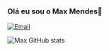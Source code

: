 ### Olá eu sou o Max Mendes🤙
[![Email](https://img.shields.io/badge/Gmail-D14836?style=for-the-badge&logo=gmail&logoColor=white)](https://mail.google.com/mail/u/0/#inbox)

![Max GitHub stats](https://github-readme-stats.vercel.app/api?username=MaxSMendes&show_icons=true&theme=radical)
